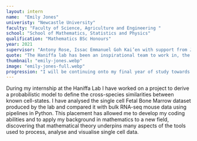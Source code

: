 ```yaml
---
layout: intern
name:  "Emily Jones"
univeristy: "Newcastle University"
faculty: "Faculty of Science, Agriculture and Engineering "
school: "School of Mathematics, Statistics and Physics"
qualification: "Mathematics BSc Honours"
year: 2021
supervisor: "Antony Rose, Issac Emmanuel Goh Kai’en with support from Justin, Mohi, Emily, Bayanne"
quote: "The Haniffa lab has been an inspirational team to work in, the research I’ve done has been insightful to how big the cross over between mathematics and biology is."
thumbnail: "emily-jones.webp"
image: "emily-jones-full.webp"
progression: "I will be continuing onto my final year of study towards my Mathematics degree."
---
```

During my internship at the Haniffa Lab I have worked on a project to derive a probabilistic model to define the cross-species similarities between known cell-states. I have analysed the single cell Fetal Bone Marrow dataset produced by the lab and compared it with bulk RNA-seq mouse data using pipelines in Python. This placement has allowed me to develop my coding abilities and to apply my background in mathematics to a new field, discovering that mathematical theory underpins many aspects of the tools used to process, analyse and visualise single cell data. 